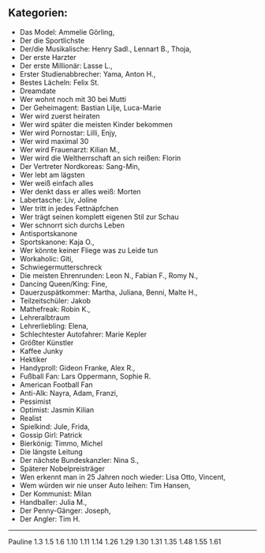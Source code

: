 ## Kategorien:
- Das Model: Ammelie Görling,
- Der die Sportlichste
- Der/die Musikalische: Henry Sadl., Lennart B., Thoja,
- Der erste Harzter
- Der erste Millionär: Lasse L., 
- Erster Studienabbrecher: Yama, Anton H.,
- Bestes Lächeln: Felix St.
- Dreamdate
- Wer wohnt noch mit 30 bei Mutti
- Der Geheimagent: Bastian Lilje, Luca-Marie
- Wer wird zuerst heiraten
- Wer wird später die meisten Kinder bekommen
- Wer wird Pornostar: Lilli, Enjy, 
- Wer wird maximal 30
- Wer wird Frauenarzt: Kilian M.,
- Wer wird die Weltherrschaft an sich reißen: Florin
- Der Vertreter Nordkoreas: Sang-Min,
- Wer lebt am lägsten
- Wer weiß einfach alles
- Wer denkt dass er alles weiß: Morten
- Labertasche: Liv, Joline
- Wer tritt in jedes Fettnäpfchen
- Wer trägt seinen komplett eigenen Stil zur Schau
- Wer schnorrt sich durchs Leben
- Antisportskanone
- Sportskanone: Kaja O.,
- Wer könnte keiner Fliege was zu Leide tun
- Workaholic: Giti, 
- Schwiegermutterschreck
- Die meisten Ehrenrunden: Leon N., Fabian F., Romy N.,
- Dancing Queen/King: Fine, 
- Dauerzuspätkommer: Martha, Juliana, Benni, Malte H., 
- Teilzeitschüler: Jakob
- Mathefreak: Robin K., 
- Lehreralbtraum
- Lehrerliebling: Elena, 
- Schlechtester Autofahrer: Marie Kepler
- Größter Künstler
- Kaffee Junky
- Hektiker
- Handyproll: Gideon Franke, Alex R., 
- Fußball Fan: Lars Oppermann, Sophie R.
- American Football Fan
- Anti-Alk: Nayra, Adam, Franzi, 
- Pessimist
- Optimist: Jasmin Kilian
- Realist
- Spielkind: Jule, Frida, 
- Gossip Girl: Patrick
- Bierkönig: Timmo, Michel
- Die längste Leitung
- Der nächste Bundeskanzler: Nina S., 
- Späterer Nobelpreisträger
- Wen erkennt man in 25 Jahren noch wieder: Lisa Otto, Vincent,
- Wem würden wir nie unser Auto leihen: Tim Hansen,
- Der Kommunist: Milan
- Handballer: Julia M., 
- Der Penny-Gänger: Joseph, 
- Der Angler: Tim H.
-------
Pauline 1.3
1.5
1.6
1.10
1.11
1.14
1.26
1.29
1.30
1.31
1.35
1.48
1.55
1.61






